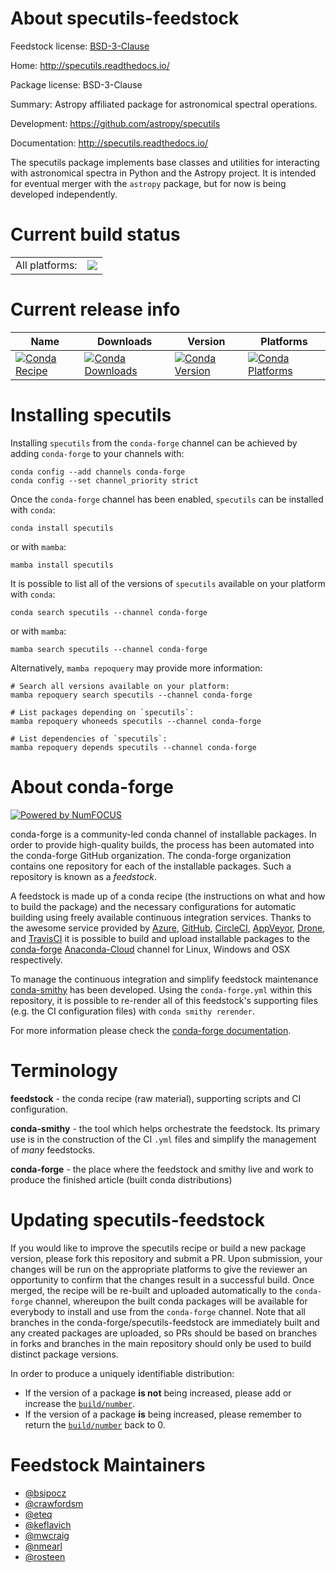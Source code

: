 About specutils-feedstock
=========================

Feedstock license: [BSD-3-Clause](https://github.com/conda-forge/specutils-feedstock/blob/main/LICENSE.txt)

Home: http://specutils.readthedocs.io/

Package license: BSD-3-Clause

Summary: Astropy affiliated package for astronomical spectral operations.

Development: https://github.com/astropy/specutils

Documentation: http://specutils.readthedocs.io/

The specutils package implements base classes and utilities for
interacting with astronomical spectra in Python and the Astropy project.
It is intended for eventual merger with the `astropy` package, but for now
is being developed independently.


Current build status
====================


<table><tr><td>All platforms:</td>
    <td>
      <a href="https://dev.azure.com/conda-forge/feedstock-builds/_build/latest?definitionId=3547&branchName=main">
        <img src="https://dev.azure.com/conda-forge/feedstock-builds/_apis/build/status/specutils-feedstock?branchName=main">
      </a>
    </td>
  </tr>
</table>

Current release info
====================

| Name | Downloads | Version | Platforms |
| --- | --- | --- | --- |
| [![Conda Recipe](https://img.shields.io/badge/recipe-specutils-green.svg)](https://anaconda.org/conda-forge/specutils) | [![Conda Downloads](https://img.shields.io/conda/dn/conda-forge/specutils.svg)](https://anaconda.org/conda-forge/specutils) | [![Conda Version](https://img.shields.io/conda/vn/conda-forge/specutils.svg)](https://anaconda.org/conda-forge/specutils) | [![Conda Platforms](https://img.shields.io/conda/pn/conda-forge/specutils.svg)](https://anaconda.org/conda-forge/specutils) |

Installing specutils
====================

Installing `specutils` from the `conda-forge` channel can be achieved by adding `conda-forge` to your channels with:

```
conda config --add channels conda-forge
conda config --set channel_priority strict
```

Once the `conda-forge` channel has been enabled, `specutils` can be installed with `conda`:

```
conda install specutils
```

or with `mamba`:

```
mamba install specutils
```

It is possible to list all of the versions of `specutils` available on your platform with `conda`:

```
conda search specutils --channel conda-forge
```

or with `mamba`:

```
mamba search specutils --channel conda-forge
```

Alternatively, `mamba repoquery` may provide more information:

```
# Search all versions available on your platform:
mamba repoquery search specutils --channel conda-forge

# List packages depending on `specutils`:
mamba repoquery whoneeds specutils --channel conda-forge

# List dependencies of `specutils`:
mamba repoquery depends specutils --channel conda-forge
```


About conda-forge
=================

[![Powered by
NumFOCUS](https://img.shields.io/badge/powered%20by-NumFOCUS-orange.svg?style=flat&colorA=E1523D&colorB=007D8A)](https://numfocus.org)

conda-forge is a community-led conda channel of installable packages.
In order to provide high-quality builds, the process has been automated into the
conda-forge GitHub organization. The conda-forge organization contains one repository
for each of the installable packages. Such a repository is known as a *feedstock*.

A feedstock is made up of a conda recipe (the instructions on what and how to build
the package) and the necessary configurations for automatic building using freely
available continuous integration services. Thanks to the awesome service provided by
[Azure](https://azure.microsoft.com/en-us/services/devops/), [GitHub](https://github.com/),
[CircleCI](https://circleci.com/), [AppVeyor](https://www.appveyor.com/),
[Drone](https://cloud.drone.io/welcome), and [TravisCI](https://travis-ci.com/)
it is possible to build and upload installable packages to the
[conda-forge](https://anaconda.org/conda-forge) [Anaconda-Cloud](https://anaconda.org/)
channel for Linux, Windows and OSX respectively.

To manage the continuous integration and simplify feedstock maintenance
[conda-smithy](https://github.com/conda-forge/conda-smithy) has been developed.
Using the ``conda-forge.yml`` within this repository, it is possible to re-render all of
this feedstock's supporting files (e.g. the CI configuration files) with ``conda smithy rerender``.

For more information please check the [conda-forge documentation](https://conda-forge.org/docs/).

Terminology
===========

**feedstock** - the conda recipe (raw material), supporting scripts and CI configuration.

**conda-smithy** - the tool which helps orchestrate the feedstock.
                   Its primary use is in the construction of the CI ``.yml`` files
                   and simplify the management of *many* feedstocks.

**conda-forge** - the place where the feedstock and smithy live and work to
                  produce the finished article (built conda distributions)


Updating specutils-feedstock
============================

If you would like to improve the specutils recipe or build a new
package version, please fork this repository and submit a PR. Upon submission,
your changes will be run on the appropriate platforms to give the reviewer an
opportunity to confirm that the changes result in a successful build. Once
merged, the recipe will be re-built and uploaded automatically to the
`conda-forge` channel, whereupon the built conda packages will be available for
everybody to install and use from the `conda-forge` channel.
Note that all branches in the conda-forge/specutils-feedstock are
immediately built and any created packages are uploaded, so PRs should be based
on branches in forks and branches in the main repository should only be used to
build distinct package versions.

In order to produce a uniquely identifiable distribution:
 * If the version of a package **is not** being increased, please add or increase
   the [``build/number``](https://docs.conda.io/projects/conda-build/en/latest/resources/define-metadata.html#build-number-and-string).
 * If the version of a package **is** being increased, please remember to return
   the [``build/number``](https://docs.conda.io/projects/conda-build/en/latest/resources/define-metadata.html#build-number-and-string)
   back to 0.

Feedstock Maintainers
=====================

* [@bsipocz](https://github.com/bsipocz/)
* [@crawfordsm](https://github.com/crawfordsm/)
* [@eteq](https://github.com/eteq/)
* [@keflavich](https://github.com/keflavich/)
* [@mwcraig](https://github.com/mwcraig/)
* [@nmearl](https://github.com/nmearl/)
* [@rosteen](https://github.com/rosteen/)

